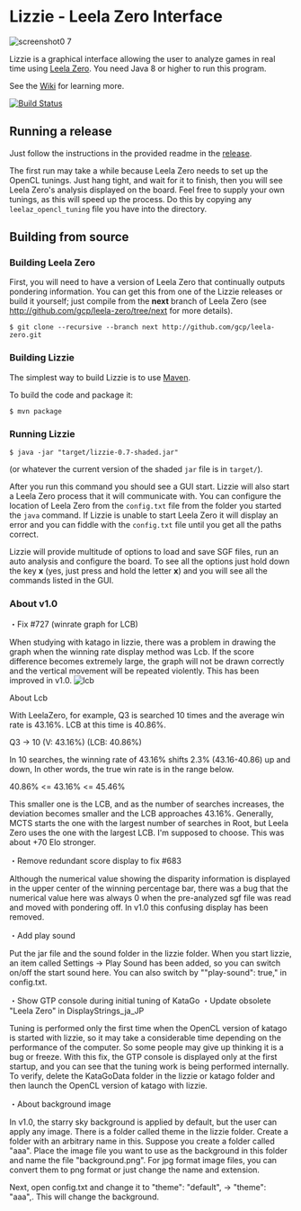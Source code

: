 # Lizzie - Leela Zero Interface
![screenshot0 7](https://user-images.githubusercontent.com/63999713/86693777-f0982280-c045-11ea-9b59-1e7b5292851a.jpg)

Lizzie is a graphical interface allowing the user to analyze games in
real time using [Leela Zero](https://github.com/gcp/leela-zero). You
need Java 8 or higher to run this program.

See the [Wiki](https://github.com/featurecat/lizzie/wiki) for learning more.

[![Build Status](https://travis-ci.org/featurecat/lizzie.svg?branch=master)](https://travis-ci.org/featurecat/lizzie?branch=master)


## Running a release

Just follow the instructions in the provided readme in the
[release](https://github.com/featurecat/lizzie/releases/tag/0.7.2).

The first run may take a while because Leela Zero needs to set up the
OpenCL tunings. Just hang tight, and wait for it to finish, then you
will see Leela Zero's analysis displayed on the board. Feel free to supply
your own tunings, as this will speed up the process. Do this by copying
any `leelaz_opencl_tuning` file you have into the directory.

## Building from source

### Building Leela Zero

First, you will need to have a version of Leela Zero that
continually outputs pondering information. You can get this from one
of the Lizzie releases or build it yourself; just compile from the **next**
branch of Leela Zero (see http://github.com/gcp/leela-zero/tree/next for more
details).

    $ git clone --recursive --branch next http://github.com/gcp/leela-zero.git

### Building Lizzie

The simplest way to build Lizzie is to use [Maven](https://maven.apache.org/).

To build the code and package it:

    $ mvn package

### Running Lizzie

    $ java -jar "target/lizzie-0.7-shaded.jar"

(or whatever the current version of the shaded `jar` file is in
`target/`).

After you run this command you should see a GUI start. Lizzie will also start a Leela Zero
process that it will communicate with. You can configure the location of Leela Zero from the
`config.txt` file from the folder you started the `java` command. If Lizzie is unable to start
Leela Zero it will display an error and you can fiddle with the `config.txt` file
until you get all the paths correct.

Lizzie will provide multitude of options to load and save SGF files, run an auto analysis and
configure the board. To see all the options just hold down the key **x** (yes, just press and hold
the letter **x**) and you will see all the commands listed in the GUI.

### About v1.0

・Fix #727 (winrate graph for LCB)

When studying with katago in lizzie, there was a problem in drawing the graph when the winning rate display method was Lcb.
If the score difference becomes extremely large, the graph will not be drawn correctly and the vertical movement will be repeated violently.
This has been improved in v1.0.
![lcb](https://user-images.githubusercontent.com/63999713/86690198-acefe980-c042-11ea-93d2-1158e97a53ca.jpg)

About Lcb

With LeelaZero, for example, Q3 is searched 10 times and the average win rate is 43.16%.
LCB at this time is 40.86%.

Q3 -> 10 (V: 43.16%) (LCB: 40.86%)

In 10 searches, the winning rate of 43.16% shifts 2.3% (43.16-40.86) up and down,
In other words, the true win rate is in the range below.

40.86% <= 43.16% <= 45.46%

This smaller one is the LCB, and as the number of searches increases, the deviation becomes smaller and the LCB approaches 43.16%.
Generally, MCTS starts the one with the largest number of searches in Root, but Leela Zero uses the one with the largest LCB.
I'm supposed to choose. This was about +70 Elo stronger.

・Remove redundant score display to fix #683

Although the numerical value showing the disparity information is displayed in the upper center of the winning percentage bar, there was a bug that the numerical value here was always 0 when the pre-analyzed sgf file was read and moved with pondering off.
In v1.0 this confusing display has been removed.

・Add play sound

Put the jar file and the sound folder in the lizzie folder.
When you start lizzie, an item called Settings → Play Sound has been added, so you can switch on/off the start sound here.
You can also switch by ""play-sound": true," in config.txt.

・Show GTP console during initial tuning of KataGo
・Update obsolete "Leela Zero" in DisplayStrings_ja_JP

Tuning is performed only the first time when the OpenCL version of katago is started with lizzie, so it may take a considerable time depending on the performance of the computer.
So some people may give up thinking it is a bug or freeze.
With this fix, the GTP console is displayed only at the first startup, and you can see that the tuning work is being performed internally.
To verify, delete the KataGoData folder in the lizzie or katago folder and then launch the OpenCL version of katago with lizzie.

・About background image

In v1.0, the starry sky background is applied by default, but the user can apply any image.
There is a folder called theme in the lizzie folder.
Create a folder with an arbitrary name in this.
Suppose you create a folder called "aaa".
Place the image file you want to use as the background in this folder and name the file "background.png".
For jpg format image files, you can convert them to png format or just change the name and extension.

Next, open config.txt and change it to "theme": "default", → "theme": "aaa",. This will change the background.


